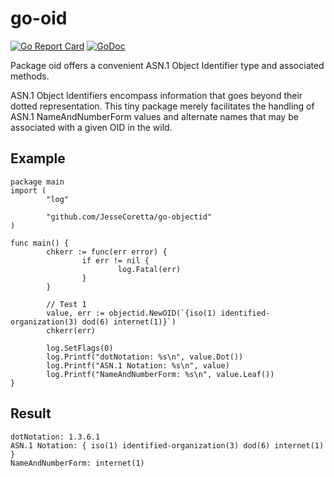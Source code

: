 # go-oid

[![Go Report Card](https://goreportcard.com/badge/JesseCoretta/go-oid)](https://goreportcard.com/report/github.com/JesseCoretta/go-oid) [![GoDoc](https://godoc.org/github.com/JesseCoretta/go-oid?status.svg)](https://godoc.org/github.com/JesseCoretta/go-oid)

Package oid offers a convenient ASN.1 Object Identifier type and associated methods.

ASN.1 Object Identifiers encompass information that goes beyond their dotted representation. This tiny package merely facilitates the handling of ASN.1 NameAndNumberForm values and alternate names that may be associated with a given OID in the wild.

## Example

```
package main
import (
        "log"

        "github.com/JesseCoretta/go-objectid"
)

func main() {
        chkerr := func(err error) {
                if err != nil {
                        log.Fatal(err)
                }
        }

        // Test 1
        value, err := objectid.NewOID(`{iso(1) identified-organization(3) dod(6) internet(1)}`)
        chkerr(err)

        log.SetFlags(0)
        log.Printf("dotNotation: %s\n", value.Dot())
        log.Printf("ASN.1 Notation: %s\n", value)
        log.Printf("NameAndNumberForm: %s\n", value.Leaf())
}
```

## Result
```
dotNotation: 1.3.6.1
ASN.1 Notation: { iso(1) identified-organization(3) dod(6) internet(1) }
NameAndNumberForm: internet(1)
```
